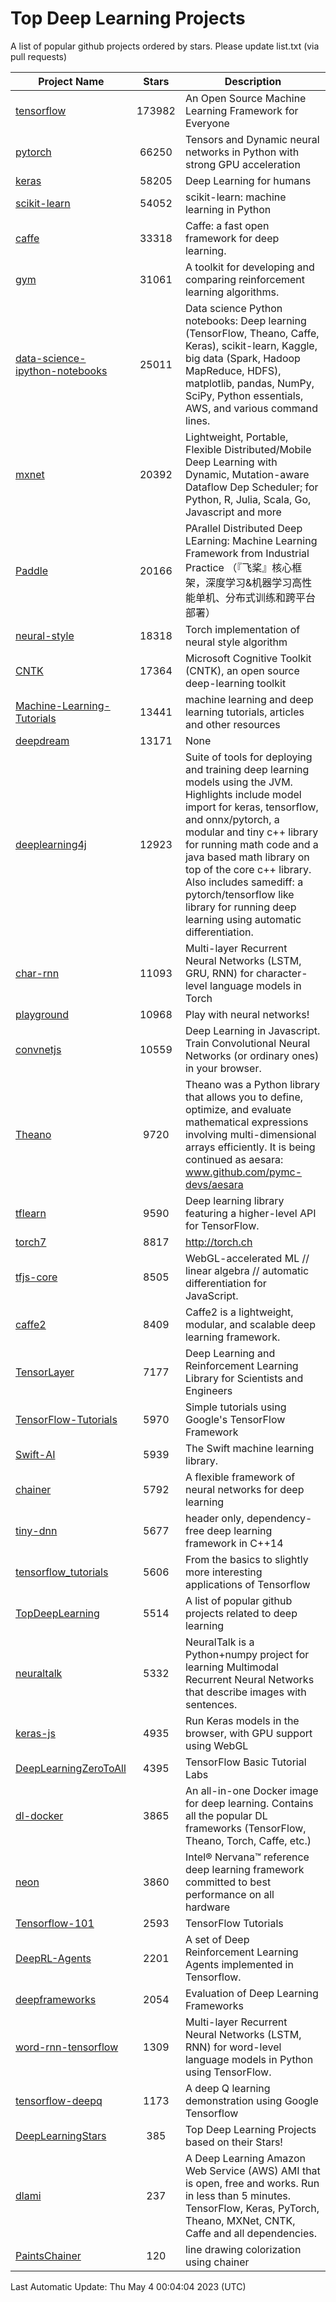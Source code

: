 # Top Deep Learning Projects
A list of popular github projects ordered by stars.
Please update list.txt (via pull requests)

|Project Name| Stars | Description |
| ---------- |:-----:| ----------- |
| [tensorflow](https://github.com/tensorflow/tensorflow) | 173982 | An Open Source Machine Learning Framework for Everyone |
| [pytorch](https://github.com/pytorch/pytorch) | 66250 | Tensors and Dynamic neural networks in Python with strong GPU acceleration |
| [keras](https://github.com/keras-team/keras) | 58205 | Deep Learning for humans |
| [scikit-learn](https://github.com/scikit-learn/scikit-learn) | 54052 | scikit-learn: machine learning in Python |
| [caffe](https://github.com/BVLC/caffe) | 33318 | Caffe: a fast open framework for deep learning. |
| [gym](https://github.com/openai/gym) | 31061 | A toolkit for developing and comparing reinforcement learning algorithms. |
| [data-science-ipython-notebooks](https://github.com/donnemartin/data-science-ipython-notebooks) | 25011 | Data science Python notebooks: Deep learning (TensorFlow, Theano, Caffe, Keras), scikit-learn, Kaggle, big data (Spark, Hadoop MapReduce, HDFS), matplotlib, pandas, NumPy, SciPy, Python essentials, AWS, and various command lines. |
| [mxnet](https://github.com/apache/mxnet) | 20392 | Lightweight, Portable, Flexible Distributed/Mobile Deep Learning with Dynamic, Mutation-aware Dataflow Dep Scheduler; for Python, R, Julia, Scala, Go, Javascript and more |
| [Paddle](https://github.com/PaddlePaddle/Paddle) | 20166 | PArallel Distributed Deep LEarning: Machine Learning Framework from Industrial Practice （『飞桨』核心框架，深度学习&机器学习高性能单机、分布式训练和跨平台部署） |
| [neural-style](https://github.com/jcjohnson/neural-style) | 18318 | Torch implementation of neural style algorithm |
| [CNTK](https://github.com/microsoft/CNTK) | 17364 | Microsoft Cognitive Toolkit (CNTK), an open source deep-learning toolkit |
| [Machine-Learning-Tutorials](https://github.com/ujjwalkarn/Machine-Learning-Tutorials) | 13441 | machine learning and deep learning tutorials, articles and other resources  |
| [deepdream](https://github.com/google/deepdream) | 13171 | None |
| [deeplearning4j](https://github.com/deeplearning4j/deeplearning4j) | 12923 | Suite of tools for deploying and training deep learning models using the JVM. Highlights include model import for keras, tensorflow, and onnx/pytorch, a modular and tiny c++ library for running math code and a java based math library on top of the core c++ library. Also includes samediff: a pytorch/tensorflow like library for running deep learning using automatic differentiation. |
| [char-rnn](https://github.com/karpathy/char-rnn) | 11093 | Multi-layer Recurrent Neural Networks (LSTM, GRU, RNN) for character-level language models in Torch |
| [playground](https://github.com/tensorflow/playground) | 10968 | Play with neural networks! |
| [convnetjs](https://github.com/karpathy/convnetjs) | 10559 | Deep Learning in Javascript. Train Convolutional Neural Networks (or ordinary ones) in your browser. |
| [Theano](https://github.com/Theano/Theano) | 9720 | Theano was a Python library that allows you to define, optimize, and evaluate mathematical expressions involving multi-dimensional arrays efficiently. It is being continued as aesara: www.github.com/pymc-devs/aesara |
| [tflearn](https://github.com/tflearn/tflearn) | 9590 | Deep learning library featuring a higher-level API for TensorFlow. |
| [torch7](https://github.com/torch/torch7) | 8817 | http://torch.ch |
| [tfjs-core](https://github.com/tensorflow/tfjs-core) | 8505 | WebGL-accelerated ML // linear algebra // automatic differentiation for JavaScript. |
| [caffe2](https://github.com/facebookarchive/caffe2) | 8409 | Caffe2 is a lightweight, modular, and scalable deep learning framework. |
| [TensorLayer](https://github.com/tensorlayer/TensorLayer) | 7177 | Deep Learning and Reinforcement Learning Library for Scientists and Engineers  |
| [TensorFlow-Tutorials](https://github.com/nlintz/TensorFlow-Tutorials) | 5970 | Simple tutorials using Google's TensorFlow Framework |
| [Swift-AI](https://github.com/Swift-AI/Swift-AI) | 5939 | The Swift machine learning library. |
| [chainer](https://github.com/chainer/chainer) | 5792 | A flexible framework of neural networks for deep learning |
| [tiny-dnn](https://github.com/tiny-dnn/tiny-dnn) | 5677 | header only, dependency-free deep learning framework in C++14 |
| [tensorflow_tutorials](https://github.com/pkmital/tensorflow_tutorials) | 5606 | From the basics to slightly more interesting applications of Tensorflow |
| [TopDeepLearning](https://github.com/aymericdamien/TopDeepLearning) | 5514 | A list of popular github projects related to deep learning |
| [neuraltalk](https://github.com/karpathy/neuraltalk) | 5332 | NeuralTalk is a Python+numpy project for learning Multimodal Recurrent Neural Networks that describe images with sentences. |
| [keras-js](https://github.com/transcranial/keras-js) | 4935 | Run Keras models in the browser, with GPU support using WebGL |
| [DeepLearningZeroToAll](https://github.com/hunkim/DeepLearningZeroToAll) | 4395 | TensorFlow Basic Tutorial Labs |
| [dl-docker](https://github.com/floydhub/dl-docker) | 3865 | An all-in-one Docker image for deep learning. Contains all the popular DL frameworks (TensorFlow, Theano, Torch, Caffe, etc.) |
| [neon](https://github.com/NervanaSystems/neon) | 3860 | Intel® Nervana™ reference deep learning framework committed to best performance on all hardware |
| [Tensorflow-101](https://github.com/sjchoi86/Tensorflow-101) | 2593 | TensorFlow Tutorials |
| [DeepRL-Agents](https://github.com/awjuliani/DeepRL-Agents) | 2201 | A set of Deep Reinforcement Learning Agents implemented in Tensorflow. |
| [deepframeworks](https://github.com/zer0n/deepframeworks) | 2054 | Evaluation of Deep Learning Frameworks |
| [word-rnn-tensorflow](https://github.com/hunkim/word-rnn-tensorflow) | 1309 | Multi-layer Recurrent Neural Networks (LSTM, RNN) for word-level language models in Python using TensorFlow. |
| [tensorflow-deepq](https://github.com/siemanko/tensorflow-deepq) | 1173 | A deep Q learning demonstration using Google Tensorflow |
| [DeepLearningStars](https://github.com/hunkim/DeepLearningStars) | 385 | Top Deep Learning Projects based on their Stars! |
| [dlami](https://github.com/ritchieng/dlami) | 237 | A Deep Learning Amazon Web Service (AWS) AMI that is open, free and works. Run in less than 5 minutes. TensorFlow, Keras, PyTorch, Theano, MXNet, CNTK, Caffe and all dependencies. |
| [PaintsChainer](https://github.com/taizan/PaintsChainer) | 120 | line drawing colorization using chainer |

Last Automatic Update: Thu May  4 00:04:04 2023 (UTC)
